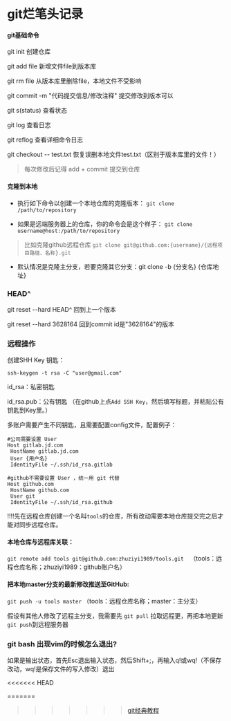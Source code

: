 # git烂笔头记录

#### git基础命令

git init 创建仓库

git add file  新增文件file到版本库

git rm file   从版本库里删除file，本地文件不受影响

git commit -m "代码提交信息/修改注释"  提交修改到版本可以

git s(status) 查看状态

git log  查看日志

git reflog 查看详细命令日志

git checkout -- test.txt   恢复误删本地文件test.txt（区别于版本库里的文件！）

> 每次修改后记得 add + commit 提交到仓库

#### 克隆到本地
* 执行如下命令以创建一个本地仓库的克隆版本：
`git clone /path/to/repository`

* 如果是远端服务器上的仓库，你的命令会是这个样子：
`git clone username@host:/path/to/repository`

> 比如克隆github远程仓库
> `git clone git@github.com:{username}/{远程项目路径、名称}.git`

* 默认情况是克隆主分支，若要克隆其它分支：git clone -b {分支名} {仓库地址}   

### HEAD^
git reset --hard HEAD^  回到上一个版本

git reset --hard 3628164   回到commit id是"3628164"的版本

### 远程操作
创建SHH Key 钥匙：

`ssh-keygen -t rsa -C "user@gmail.com"`

id_rsa：私密钥匙

id_rsa.pub：公有钥匙 （在github上点`Add SSH Key`，然后填写标题，并粘贴公有钥匙到Key里。）

多账户需要产生不同钥匙，且需要配置config文件，配置例子：

```
#公司需要设置 User
Host gitlab.jd.com
 HostName gitlab.jd.com
 User {用户名}
 IdentityFile ~/.ssh/id_rsa.gitlab

#github不需要设置 User ，统一用 git 代替
Host github.com
 HostName github.com
 User git
 IdentityFile ~/.ssh/id_rsa.github
 ```

!!!!先在远程仓库创建一个名叫`tools`的仓库，所有改动需要本地仓库提交完之后才能对同步远程仓库。

#### 本地仓库与远程库关联：

`git remote add tools git@github.com:zhuziyi1989/tools.git  `（tools：远程仓库名称；zhuziyi1989：github账户名）

#### 把本地master分支的最新修改推送至GitHub:

`git push -u tools master`   （tools：远程仓库名称；master：主分支）

假设有其他人修改了远程主分支，我需要先 `git pull` 拉取远程更，再把本地更新`git push`到远程服务器

### git bash 出现vim的时候怎么退出?

如果是输出状态，首先Esc退出输入状态，然后Shift+;，再输入q!或wq!（不保存改动，wq!是保存文件的写入修改）退出

<<<<<<< HEAD

=======
>>>>>>> [git经典教程](https://lvwzhen.gitbooks.io/git-tutorial/content/)
